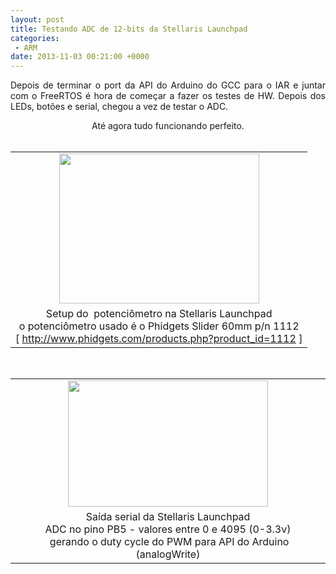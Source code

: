 ```yaml
---
layout: post
title: Testando ADC de 12-bits da Stellaris Launchpad
categories:
 - ARM
date: 2013-11-03 00:21:00 +0000
---
```


<div class="separator" style="clear: both; text-align: justify;">
Depois de terminar o port da API do Arduino do GCC para o IAR e juntar com o FreeRTOS é hora de começar a fazer os testes de HW. Depois dos LEDs, botões e serial, chegou a vez de testar o ADC.</div>

<a name="more"></a>   

<div class="separator" style="clear: both; text-align: center;">
Até agora tudo funcionando perfeito.</div>

<div class="separator" style="clear: both; text-align: center;">
<br/></div>

<table align="center" cellpadding="0" cellspacing="0" class="tr-caption-container" style="margin-left: auto; margin-right: auto; text-align: center;"><tbody>
<tr><td style="text-align: center;"><a href="http://1.bp.blogspot.com/-JoDhUvGOMNI/UnWU6WtHKTI/AAAAAAAAm54/bOj-iaH9qZo/s1600/IMG_20131102_210848.jpg" imageanchor="1" style="margin-left: auto; margin-right: auto;"><img border="0" height="240" src="http://1.bp.blogspot.com/-JoDhUvGOMNI/UnWU6WtHKTI/AAAAAAAAm54/bOj-iaH9qZo/s320/IMG_20131102_210848.jpg" width="320"/></a></td></tr>
<tr><td class="tr-caption" style="text-align: center;">Setup do&nbsp;&nbsp;potenciômetro na Stellaris Launchpad<br/>
o&nbsp;potenciômetro usado é o Phidgets Slider 60mm p/n 1112<br/>
[&nbsp;<a href="http://www.phidgets.com/products.php?product_id=1112">http://www.phidgets.com/products.php?product_id=1112</a>&nbsp;]</td></tr>
</tbody></table>

<div class="separator" style="clear: both; text-align: center;">
<br/></div>

<table align="center" cellpadding="0" cellspacing="0" class="tr-caption-container" style="margin-left: auto; margin-right: auto; text-align: center;"><tbody>
<tr><td style="text-align: center;"><a href="http://3.bp.blogspot.com/-JG-BjsWUvDI/UnWVANq5AHI/AAAAAAAAm6A/lNOTS8cKqro/s1600/tiva-c-series-adc.PNG" imageanchor="1" style="margin-left: auto; margin-right: auto;"><img border="0" height="202" src="http://3.bp.blogspot.com/-JG-BjsWUvDI/UnWVANq5AHI/AAAAAAAAm6A/lNOTS8cKqro/s320/tiva-c-series-adc.PNG" width="320"/></a></td></tr>
<tr><td class="tr-caption" style="text-align: center;">Saída serial da Stellaris Launchpad<br/>
ADC no pino PB5 - valores entre 0 e 4095 (0-3.3v)<br/>
&nbsp;gerando o duty cycle do PWM para API do Arduino (analogWrite)</td></tr>
</tbody></table>

  